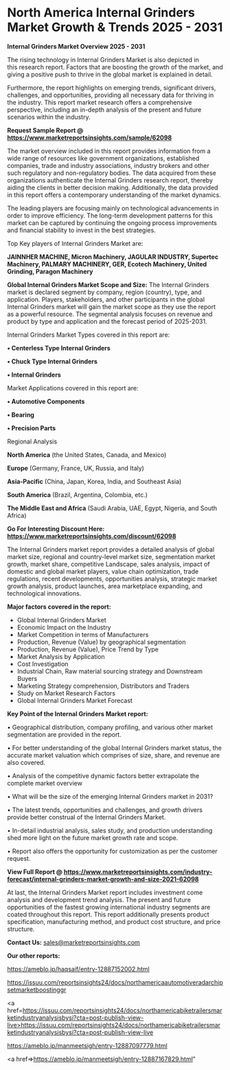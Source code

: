 # North America Internal Grinders Market Growth & Trends 2025 - 2031

<Strong> Internal Grinders Market Overview 2025 - 2031</strong>

The rising technology in Internal Grinders Market is also depicted in this research report. Factors that are boosting the growth of the market, and giving a positive push to thrive in the global market is explained in detail.

Furthermore, the report highlights on emerging trends, significant drivers, challenges, and opportunities, providing all necessary data for thriving in the industry. This report market research offers a comprehensive perspective, including an in-depth analysis of the present and future scenarios within the industry.

<strong>Request Sample Report @ <a href=https://www.marketreportsinsights.com/sample/62098>https://www.marketreportsinsights.com/sample/62098</a></strong>

The market overview included in this report provides information from a wide range of resources like government organizations, established companies, trade and industry associations, industry brokers and other such regulatory and non-regulatory bodies. The data acquired from these organizations authenticate the Internal Grinders research report, thereby aiding the clients in better decision making. Additionally, the data provided in this report offers a contemporary understanding of the market dynamics.

The leading players are focusing mainly on technological advancements in order to improve efficiency. The long-term development patterns for this market can be captured by continuing the ongoing process improvements and financial stability to invest in the best strategies.

Top Key players of Internal Grinders Market are:

<strong>JAINNHER MACHINE, Micron Machinery, JAGULAR INDUSTRY, Supertec Machinery, PALMARY MACHINERY, GER, Ecotech Machinery, United Grinding, Paragon Machinery</strong>

<strong><b>Global Internal Grinders Market Scope and Size:</b></strong>
The Internal Grinders market is declared segment by company, region (country), type, and application. Players, stakeholders, and other participants in the global Internal Grinders market will gain the market scope as they use the report as a powerful resource. The segmental analysis focuses on revenue and product by type and application and the forecast period of 2025-2031.

Internal Grinders Market Types covered in this report are:

<strong>• Centerless Type Internal Grinders

• Chuck Type Internal Grinders

• Internal Grinders</strong>

Market Applications covered in this report are:

<strong>• Automotive Components

• Bearing

• Precision Parts</strong> 

Regional Analysis

<strong>North America</strong> (the United States, Canada, and Mexico)

<strong>Europe</strong> (Germany, France, UK, Russia, and Italy)

<strong>Asia-Pacific</strong> (China, Japan, Korea, India, and Southeast Asia)

<strong>South America</strong> (Brazil, Argentina, Colombia, etc.)

<strong>The Middle East and Africa</strong> (Saudi Arabia, UAE, Egypt, Nigeria, and South Africa)

<strong>Go For Interesting Discount Here: <a href=https://www.marketreportsinsights.com/discount/62098>https://www.marketreportsinsights.com/discount/62098</a></strong>

The Internal Grinders market report provides a detailed analysis of global market size, regional and country-level market size, segmentation market growth, market share, competitive Landscape, sales analysis, impact of domestic and global market players, value chain optimization, trade regulations, recent developments, opportunities analysis, strategic market growth analysis, product launches, area marketplace expanding, and technological innovations.

<strong><b>Major factors covered in the report:</b></strong>
<ul>
  <li>Global Internal Grinders Market </li>
  <li>Economic Impact on the Industry</li>
  <li>Market Competition in terms of Manufacturers</li>
  <li>Production, Revenue (Value) by geographical segmentation</li>
  <li>Production, Revenue (Value), Price Trend by Type</li>
  <li>Market Analysis by Application</li>
  <li>Cost Investigation</li>
  <li>Industrial Chain, Raw material sourcing strategy and Downstream Buyers</li>
  <li>Marketing Strategy comprehension, Distributors and Traders</li>
  <li>Study on Market Research Factors</li>
  <li>Global Internal Grinders Market Forecast</li>
</ul>

<strong><b>Key Point of the Internal Grinders Market report:</b></strong>

• Geographical distribution, company profiling, and various other market segmentation are provided in the report.

• For better understanding of the global Internal Grinders market status, the accurate market valuation which comprises of size, share, and revenue are also covered.

• Analysis of the competitive dynamic factors better extrapolate the complete market overview

• What will be the size of the emerging Internal Grinders market in 2031?

• The latest trends, opportunities and challenges, and growth drivers provide better construal of the Internal Grinders Market.

• In-detail industrial analysis, sales study, and production understanding shed more light on the future market growth rate and scope.

• Report also offers the opportunity for customization as per the customer request.

<strong><b>View Full Report @ <a href=https://www.marketreportsinsights.com/industry-forecast/internal-grinders-market-growth-and-size-2021-62098>https://www.marketreportsinsights.com/industry-forecast/internal-grinders-market-growth-and-size-2021-62098</a></b></strong>


At last, the Internal Grinders Market report includes investment come analysis and development trend analysis. The present and future opportunities of the fastest growing international industry segments are coated throughout this report. This report additionally presents product specification, manufacturing method, and product cost structure, and price structure.

<strong>Contact Us:</strong>
sales@marketreportsinsights.com

<strong>Our other reports:</strong>

<a href=https://ameblo.jp/haqsaif/entry-12887152002.html>https://ameblo.jp/haqsaif/entry-12887152002.html</a>

<a href=https://issuu.com/reportsinsights24/docs/northamericaautomotiveradarchipsetmarketboostinggr>https://issuu.com/reportsinsights24/docs/northamericaautomotiveradarchipsetmarketboostinggr</a>

<a href=https://issuu.com/reportsinsights24/docs/northamericabiketrailersmarketindustryanalysisbysi?cta=post-publish-view-live>https://issuu.com/reportsinsights24/docs/northamericabiketrailersmarketindustryanalysisbysi?cta=post-publish-view-live</a>

<a href=https://ameblo.jp/manmeetsigh/entry-12887097779.html>https://ameblo.jp/manmeetsigh/entry-12887097779.html</a>

<a href=>https://ameblo.jp/manmeetsigh/entry-12887167829.html</a>"
